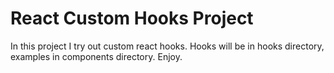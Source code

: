 # React Custom Hooks Project

In this project I try out custom react hooks. Hooks will be in hooks directory, examples in components directory. Enjoy.

